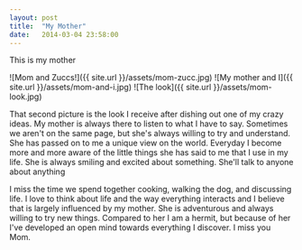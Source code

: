 ```yaml
---
layout: post
title:  "My Mother"
date:   2014-03-04 23:58:00
---
```



This is my mother

![Mom and Zuccs!]({{ site.url }}/assets/mom-zucc.jpg)
![My mother and I]({{ site.url }}/assets/mom-and-i.jpg)
![The look]({{ site.url }}/assets/mom-look.jpg)



That second picture is the look I receive after dishing out one of my crazy ideas. My mother is always there to listen to what I have to say. Sometimes we aren't on the same page, but she's always willing to try and understand. She has passed on to me a unique view on the world. Everyday I become more and more aware of the little things she has said to me that I use in my life. She is always smiling and excited about something. She'll talk to anyone about anything 

I miss the time we spend together cooking, walking the dog, and discussing life. I love to think about life and the way everything interacts and I believe that is largely influenced by my mother. She is adventurous and always willing to try new things. Compared to her I am a hermit, but because of her I've developed an open mind towards everything I discover. I miss you Mom.  
 
